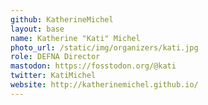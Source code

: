 ```yaml
---
github: KatherineMichel
layout: base
name: Katherine "Kati" Michel
photo_url: /static/img/organizers/kati.jpg
role: DEFNA Director
mastodon: https://fosstodon.org/@kati
twitter: KatiMichel
website: http://katherinemichel.github.io/
---
```

